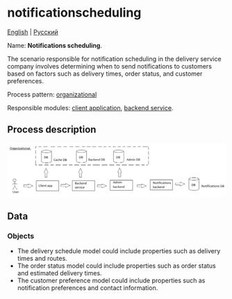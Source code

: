 # notificationscheduling

[English](notificationscheduling.md) | [Русский](notificationscheduling.ru.md)

Name: **Notifications scheduling**.

The scenario responsible for notification scheduling in the delivery service company involves determining when to send notifications to customers based on factors such as delivery times, order status, and customer preferences. 

Process pattern: [organizational](../../processpatterns/organizational.md)

Responsible modules: [client application](../../frontend/managerclient.md), [backend service](../../backend/managerbackend.md).

## Process description

![organizational_overall](../../img/organizational_overall.png)

## Data 

### Objects 

- The delivery schedule model could include properties such as delivery times and routes. 
- The order status model could include properties such as order status and estimated delivery times. 
- The customer preference model could include properties such as notification preferences and contact information.
